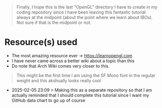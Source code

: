 > Finally, I hope this is the last "OpenGL" directory I have to create in my coding repository since I have been leaving this fantastic tutorial always at the midpoint (about the point where we learn about IBOs). Not sure if that is the midpoint or not. 

# Resource(s) used
- The most amazing resource ever -> https://learnopengl.com
- I have never came across a better wiki about a topic than this
- Do note that Arch Wiki comes very closer to this.

> This might be the first time I am using the SF Mono font in the regular weight and this akshually looks really cool

- 2025-02-05 23:09 > Making this as a separate repository so that I am actually reminded that I should complete this tutorial since I want my GitHub data chart to go up of course
